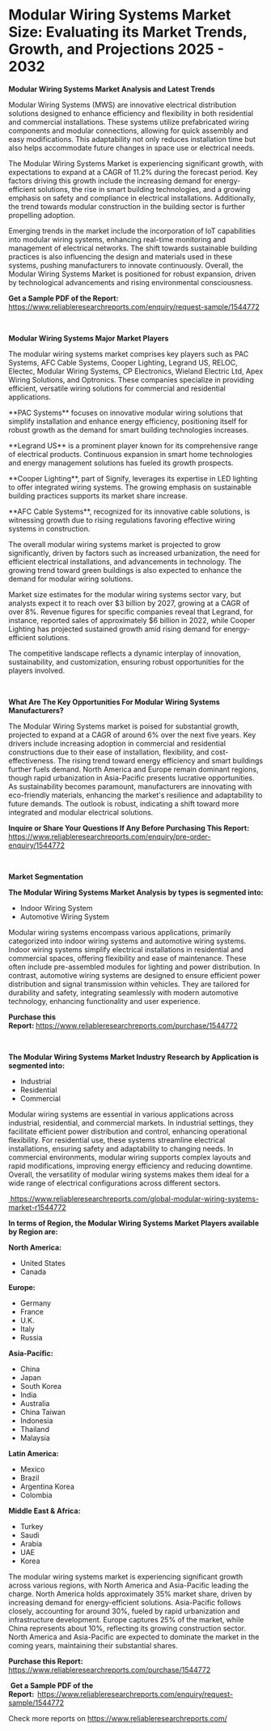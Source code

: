 <p><h1>Modular Wiring Systems Market Size: Evaluating its Market Trends, Growth, and Projections 2025 - 2032</h1></p><p><strong>Modular Wiring Systems Market Analysis and Latest Trends</strong></p>
<p><p>Modular Wiring Systems (MWS) are innovative electrical distribution solutions designed to enhance efficiency and flexibility in both residential and commercial installations. These systems utilize prefabricated wiring components and modular connections, allowing for quick assembly and easy modifications. This adaptability not only reduces installation time but also helps accommodate future changes in space use or electrical needs.</p><p>The Modular Wiring Systems Market is experiencing significant growth, with expectations to expand at a CAGR of 11.2% during the forecast period. Key factors driving this growth include the increasing demand for energy-efficient solutions, the rise in smart building technologies, and a growing emphasis on safety and compliance in electrical installations. Additionally, the trend towards modular construction in the building sector is further propelling adoption.</p><p>Emerging trends in the market include the incorporation of IoT capabilities into modular wiring systems, enhancing real-time monitoring and management of electrical networks. The shift towards sustainable building practices is also influencing the design and materials used in these systems, pushing manufacturers to innovate continuously. Overall, the Modular Wiring Systems Market is positioned for robust expansion, driven by technological advancements and rising environmental consciousness.</p></p>
<p><strong>Get a Sample PDF of the Report:&nbsp;</strong> <a href="https://www.reliableresearchreports.com/enquiry/request-sample/1544772?utm_campaign=3262&utm_medium=2&utm_source=Github&utm_content=ia&utm_term=08042025&utm_id=modular-wiring-systems">https://www.reliableresearchreports.com/enquiry/request-sample/1544772</a></p>
<p>&nbsp;</p>
<p><strong>Modular Wiring Systems Major Market Players</strong></p>
<p><p>The modular wiring systems market comprises key players such as PAC Systems, AFC Cable Systems, Cooper Lighting, Legrand US, RELOC, Electec, Modular Wiring Systems, CP Electronics, Wieland Electric Ltd, Apex Wiring Solutions, and Optronics. These companies specialize in providing efficient, versatile wiring solutions for commercial and residential applications.</p><p>**PAC Systems** focuses on innovative modular wiring solutions that simplify installation and enhance energy efficiency, positioning itself for robust growth as the demand for smart building technologies increases.</p><p>**Legrand US** is a prominent player known for its comprehensive range of electrical products. Continuous expansion in smart home technologies and energy management solutions has fueled its growth prospects.</p><p>**Cooper Lighting**, part of Signify, leverages its expertise in LED lighting to offer integrated wiring systems. The growing emphasis on sustainable building practices supports its market share increase.</p><p>**AFC Cable Systems**, recognized for its innovative cable solutions, is witnessing growth due to rising regulations favoring effective wiring systems in construction.</p><p>The overall modular wiring systems market is projected to grow significantly, driven by factors such as increased urbanization, the need for efficient electrical installations, and advancements in technology. The growing trend toward green buildings is also expected to enhance the demand for modular wiring solutions.</p><p>Market size estimates for the modular wiring systems sector vary, but analysts expect it to reach over $3 billion by 2027, growing at a CAGR of over 8%. Revenue figures for specific companies reveal that Legrand, for instance, reported sales of approximately $6 billion in 2022, while Cooper Lighting has projected sustained growth amid rising demand for energy-efficient solutions.</p><p>The competitive landscape reflects a dynamic interplay of innovation, sustainability, and customization, ensuring robust opportunities for the players involved.</p></p>
<p>&nbsp;</p>
<p><strong>What Are The Key Opportunities For Modular Wiring Systems Manufacturers?</strong></p>
<p><p>The Modular Wiring Systems market is poised for substantial growth, projected to expand at a CAGR of around 6% over the next five years. Key drivers include increasing adoption in commercial and residential constructions due to their ease of installation, flexibility, and cost-effectiveness. The rising trend toward energy efficiency and smart buildings further fuels demand. North America and Europe remain dominant regions, though rapid urbanization in Asia-Pacific presents lucrative opportunities. As sustainability becomes paramount, manufacturers are innovating with eco-friendly materials, enhancing the market's resilience and adaptability to future demands. The outlook is robust, indicating a shift toward more integrated and modular electrical solutions.</p></p>
<p><strong>Inquire or Share Your Questions If Any Before Purchasing This Report:</strong> <a href="https://www.reliableresearchreports.com/enquiry/pre-order-enquiry/1544772?utm_campaign=3262&utm_medium=2&utm_source=Github&utm_content=ia&utm_term=08042025&utm_id=modular-wiring-systems">https://www.reliableresearchreports.com/enquiry/pre-order-enquiry/1544772</a></p>
<p>&nbsp;</p>
<p><strong>Market Segmentation</strong></p>
<p><strong>The Modular Wiring Systems Market Analysis by types is segmented into:</strong></p>
<p><ul><li>Indoor Wiring System</li><li>Automotive Wiring System</li></ul></p>
<p><p>Modular wiring systems encompass various applications, primarily categorized into indoor wiring systems and automotive wiring systems. Indoor wiring systems simplify electrical installations in residential and commercial spaces, offering flexibility and ease of maintenance. These often include pre-assembled modules for lighting and power distribution. In contrast, automotive wiring systems are designed to ensure efficient power distribution and signal transmission within vehicles. They are tailored for durability and safety, integrating seamlessly with modern automotive technology, enhancing functionality and user experience.</p></p>
<p><strong>Purchase this Report:&nbsp;</strong><a href="https://www.reliableresearchreports.com/purchase/1544772?utm_campaign=3262&utm_medium=2&utm_source=Github&utm_content=ia&utm_term=08042025&utm_id=modular-wiring-systems">https://www.reliableresearchreports.com/purchase/1544772</a></p>
<p>&nbsp;</p>
<p><strong>The Modular Wiring Systems Market Industry Research by Application is segmented into:</strong></p>
<p><ul><li>Industrial</li><li>Residential</li><li>Commercial</li></ul></p>
<p><p>Modular wiring systems are essential in various applications across industrial, residential, and commercial markets. In industrial settings, they facilitate efficient power distribution and control, enhancing operational flexibility. For residential use, these systems streamline electrical installations, ensuring safety and adaptability to changing needs. In commercial environments, modular wiring supports complex layouts and rapid modifications, improving energy efficiency and reducing downtime. Overall, the versatility of modular wiring systems makes them ideal for a wide range of electrical configurations across different sectors.</p></p>
<p><a href="https://www.reliableresearchreports.com/global-modular-wiring-systems-market-r1544772?utm_campaign=3262&utm_medium=2&utm_source=Github&utm_content=ia&utm_term=08042025&utm_id=modular-wiring-systems">&nbsp;https://www.reliableresearchreports.com/global-modular-wiring-systems-market-r1544772</a></p>
<p><strong>In terms of Region, the Modular Wiring Systems Market Players available by Region are:</strong></p>
<p>
    <p> <strong> North America: </strong>
        <ul>
            <li>United States</li>
            <li>Canada</li>
        </ul>
        </p> 
    <p> <strong> Europe: </strong>
        <ul>
            <li>Germany</li>
            <li>France</li>
            <li>U.K.</li>
            <li>Italy</li>
            <li>Russia</li>
        </ul>
        </p> 
    <p> <strong> Asia-Pacific: </strong>
        <ul>
            <li>China</li>
            <li>Japan</li>
            <li>South Korea</li>
            <li>India</li>
            <li>Australia</li>
            <li>China Taiwan</li>
            <li>Indonesia</li>
            <li>Thailand</li>
            <li>Malaysia</li>
        </ul>
        </p> 
    <p> <strong> Latin America: </strong>
        <ul>
            <li>Mexico</li>
            <li>Brazil</li>
            <li>Argentina Korea</li>
            <li>Colombia</li>
        </ul>
        </p> 
    <p> <strong> Middle East & Africa: </strong>
        <ul>
            <li>Turkey</li>
            <li>Saudi</li>
            <li>Arabia</li>
            <li>UAE</li>
            <li>Korea</li>
        </ul>
    </p>
    </p>
<p><p>The modular wiring systems market is experiencing significant growth across various regions, with North America and Asia-Pacific leading the charge. North America holds approximately 35% market share, driven by increasing demand for energy-efficient solutions. Asia-Pacific follows closely, accounting for around 30%, fueled by rapid urbanization and infrastructure development. Europe captures 25% of the market, while China represents about 10%, reflecting its growing construction sector. North America and Asia-Pacific are expected to dominate the market in the coming years, maintaining their substantial shares.</p></p>
<p><strong>Purchase this Report: </strong><a href="https://www.reliableresearchreports.com/purchase/1544772?utm_campaign=3262&utm_medium=2&utm_source=Github&utm_content=ia&utm_term=08042025&utm_id=modular-wiring-systems">https://www.reliableresearchreports.com/purchase/1544772</a></p>
<p>&nbsp;<strong>Get a Sample PDF of the Report:&nbsp;&nbsp;</strong><a href="https://www.reliableresearchreports.com/enquiry/request-sample/1544772?utm_campaign=3262&utm_medium=2&utm_source=Github&utm_content=ia&utm_term=08042025&utm_id=modular-wiring-systems">https://www.reliableresearchreports.com/enquiry/request-sample/1544772</a></p>
<p><strong></strong></p>
<p>Check more reports on <a href="https://www.reliableresearchreports.com/?utm_campaign=3262&utm_medium=2&utm_source=Github&utm_content=ia&utm_term=08042025&utm_id=modular-wiring-systems">https://www.reliableresearchreports.com/</a></p>